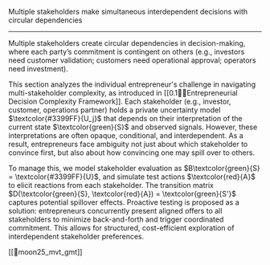 Multiple stakeholders make simultaneous interdependent decisions with circular dependencies

---

Multiple stakeholders create circular dependencies in decision-making, where each party’s commitment is contingent on others (e.g., investors need customer validation; customers need operational approval; operators need investment).


This section analyzes the individual entrepreneur's challenge in navigating multi-stakeholder complexity, as introduced in [[0.1😵‍💫Entrepreneurial Decision Complexity Framework]]. Each stakeholder (e.g., investor, customer, operations partner) holds a private uncertainty model $\textcolor{#3399FF}{U_j}$ that depends on their interpretation of the current state $\textcolor{green}{S}$ and observed signals. However, these interpretations are often opaque, conditional, and interdependent. As a result, entrepreneurs face ambiguity not just about which stakeholder to convince first, but also about how convincing one may spill over to others.

To manage this, we model stakeholder evaluation as $B\textcolor{green}{S} = \textcolor{#3399FF}{U}$, and simulate test actions $\textcolor{red}{A}$ to elicit reactions from each stakeholder. The transition matrix $D(\textcolor{green}{S}, \textcolor{red}{A}) = \textcolor{green}{S'}$ captures potential spillover effects. Proactive testing is proposed as a solution: entrepreneurs concurrently present aligned offers to all stakeholders to minimize back-and-forth and trigger coordinated commitment. This allows for structured, cost-efficient exploration of interdependent stakeholder preferences.

[[📝moon25_mvt_gmt]]
